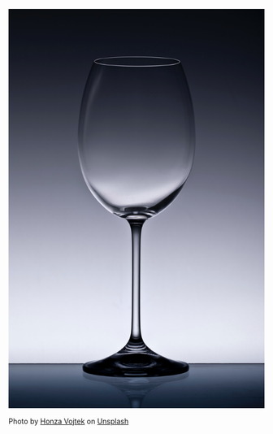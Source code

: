 ![Fill your cup](./honza-vojtek-UtByU3uhBVM-unsplash.jpg)

<span>Photo by <a href="https://unsplash.com/@panvojtek?utm_source=unsplash&amp;utm_medium=referral&amp;utm_content=creditCopyText">Honza Vojtek</a> on <a href="https://unsplash.com/t/experimental?utm_source=unsplash&amp;utm_medium=referral&amp;utm_content=creditCopyText">Unsplash</a></span>
